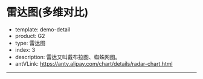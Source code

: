 # 雷达图(多维对比)

- template: demo-detail
- product: G2
- type: 雷达图
- index: 3
- description: 雷达又叫戴布拉图、蜘蛛网图。
- antVLink: https://antv.alipay.com/chart/details/radar-chart.html
----

<script>
  var data = [
    {item: "创新", value: 3.9, level: 3},
    {item: "商业成熟度", value: 4.4, level: 3},
    {item: "创新与成熟因素", value: 4.1, level: 3},
    {item: "市场大小", value: 6.9, level: 2},
    {item: "技术准备", value: 3.5, level: 2},
    {item: "金融市场发展", value: 4.3, level: 2},
    {item: "劳动市场效率", value: 4.6, level: 2},
    {item: "商品市场效率", value: 4.4, level: 2},
    {item: "高等教育和训练", value: 4.4, level: 2},
    {item: "效率增强器", value: 4.7, level: 2},
    {item: "健康和基础教育", value: 6.1, level: 1},
    {item: "宏观经济环境", value: 6.4, level: 1},
    {item: "设施", value:4.7, level: 1},
    {item: "机构", value: 4.2, level: 1},
    {item: "基本要求", value: 5.3, level: 1}
  ];

  var chart = new G2.Chart({
    id: 'c1',
    width: 1000,
    height: 500
  });

  chart.source(data, {
    'value': {
      min: 0,
      max: 10,
      tickCount: 10
    }
  });
  chart.coord('polar', {radius: 0.8});
  chart.axis('value',{ // 设置坐标系栅格样式
    grid: {
      type: 'polygon', //圆形栅格，可以改成
    }
  });
  chart.axis('item', { // 设置坐标系栅格样式
    line: null
  });
  chart.line().position('item*value').color('#F15A24').label('value').size(2);
  chart.point().position('item*value').color('level',['#FCDC21', '#FF931E', '#ED1C24']).shape('circle');
  chart.render();
</script>

